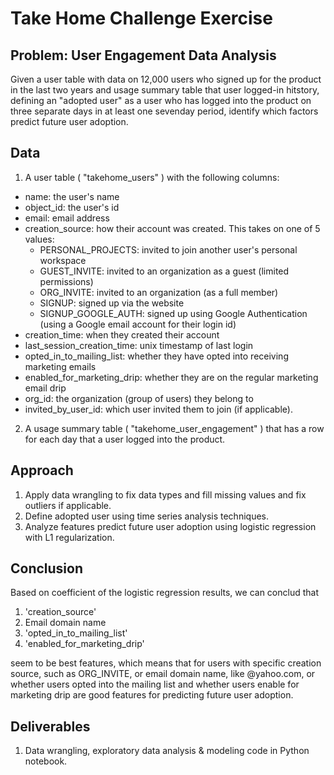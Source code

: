 # Take Home Challenge Exercise


## Problem: User Engagement Data Analysis
Given a user table with data on 12,000 users who signed up for the product in the last two years and usage summary table that user logged-in hitstory, defining an "adopted user" as a user who has logged into the product on three separate days in at least one sevenday period, identify which factors predict future user adoption.


## Data
1. A user table ( "takehome\_users" ) with the following columns:
  * name: the user's name
  * object_id: the user's id
  * email: email address
  * creation_source: how their account was created. This takes on one of 5 values:
     * PERSONAL_PROJECTS: invited to join another user's personal workspace
     * GUEST_INVITE: invited to an organization as a guest (limited permissions)
     * ORG_INVITE: invited to an organization (as a full member)
     * SIGNUP: signed up via the website
     * SIGNUP\_GOOGLE\_AUTH: signed up using Google Authentication (using a Google email account for their login id)
  * creation_time: when they created their account
  * last_session_creation_time: unix timestamp of last login
  * opted_in_to_mailing_list: whether they have opted into receiving marketing emails
  * enabled_for_marketing_drip: whether they are on the regular marketing email drip
 * org_id: the organization (group of users) they belong to
 * invited\_by\_user_id: which user invited them to join (if applicable).
2. A usage summary table ( "takehome\_user\_engagement" ) that has a row for each day that a user logged into the product.


## Approach
1. Apply data wrangling to fix data types and fill missing values and fix outliers if applicable.
2. Define adopted user using time series analysis techniques.
3. Analyze features predict future user adoption using logistic regression with L1 regularization.


## Conclusion
Based on coefficient of the logistic regression results, we can conclud that 

1. 'creation\_source'
2. Email domain name
3. 'opted\_in\_to\_mailing\_list'
4. 'enabled\_for\_marketing\_drip'

seem to be best features, which means that for users with specific creation source, such as ORG_INVITE, or email domain name, like @yahoo.com, or whether users opted into the mailing list and whether users enable for marketing drip are good features for predicting future user adoption.

## Deliverables
1. Data wrangling, exploratory data analysis & modeling code in Python notebook.
